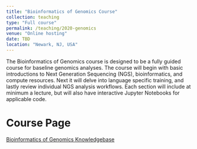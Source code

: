 ```yaml
---
title: "Bioinformatics of Genomics Course"
collection: teaching
type: "Full course"
permalink: /teaching/2020-genomics
venue: "Online hosting"
date: TBD
location: "Newark, NJ, USA"
---
```


The Bioinformatics of Genomics course is designed to be a fully guided course for baseline genomics analyses. The course will begin with basic introductions to Next Generation Sequencing (NGS), bioinformatics, and compute resources. Next it will delve into language specific training, and lastly review individual NGS analysis workflows. Each section will include at minimum a lecture, but will also have interactive Jupyter Notebooks for applicable code. 

Course Page
======
[Bioinformatics of Genomics Knowledgebase ](http://knowledgebase.bioinformagic.io/)
